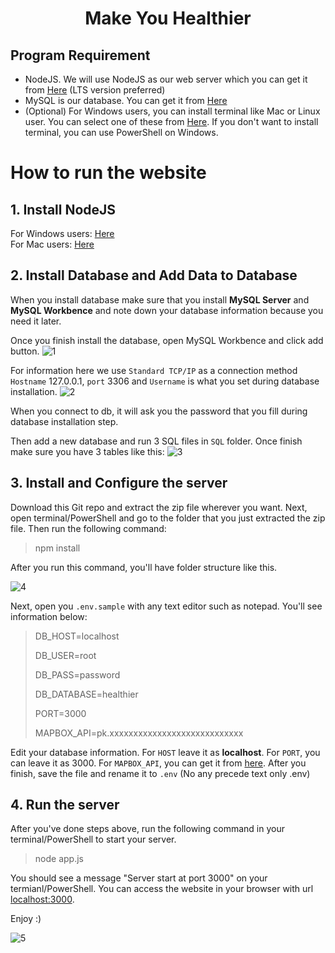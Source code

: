 <h1 align = "center"> Make You Healthier</h1>

## Program Requirement
- NodeJS. We will use NodeJS as our web server which you can get it from [Here](https://nodejs.org/en/) (LTS version preferred)
- MySQL is our database. You can get it from [Here](https://dev.mysql.com/downloads/mysql/)
- (Optional) For Windows users, you can install terminal like Mac or Linux user. You can select one of these from [Here](https://www.puttygen.com/windows-terminal-emulators). If you don't want to install terminal, you can use PowerShell on Windows. 

# How to run the website

## 1. Install NodeJS
For Windows users: [Here](https://phoenixnap.com/kb/install-node-js-npm-on-windows) </br>
For Mac users: [Here](https://www.webucator.com/article/how-to-install-nodejs-on-a-mac/)

## 2. Install Database and Add Data to Database
When you install database make sure that you install **MySQL Server** and **MySQL Workbence** and note down your database information because you need it later.

Once you finish install the database, open MySQL Workbence and click add button.
![1]()

For information here we use `Standard TCP/IP` as a connection method `Hostname` 127.0.0.1, `port` 3306 and `Username` is what you set during database installation.
![2](https://github.com/hailielong/TA-32/blob/iteration2/installation-img/3.jpg)

When you connect to db, it will ask you the password that you fill during database installation step.

Then add a new database and run 3 SQL files in `SQL` folder.
Once finish make sure you have 3 tables like this:
![3](https://github.com/hailielong/TA-32/blob/iteration2/installation-img/2.jpg)

## 3. Install and Configure the server
Download this Git repo and extract the zip file wherever you want. Next, open terminal/PowerShell and go to the folder that you just extracted the zip file. Then run the following command:

> npm install

After you run this command, you'll have folder structure like this.

![4]()

Next, open you `.env.sample` with any text editor such as notepad.  You'll see information below:

> DB_HOST=localhost
> 
> DB_USER=root
> 
> DB_PASS=password
> 
> DB_DATABASE=healthier
> 
> PORT=3000
> 
> MAPBOX_API=pk.xxxxxxxxxxxxxxxxxxxxxxxxxxxx

Edit your database information. For `HOST` leave it as **localhost**. For `PORT`, you can leave it as 3000. For `MAPBOX_API`, you can get it from [here](https://www.mapbox.com/).
After you finish, save the file and rename it to `.env` (No any precede text only .env)

## 4. Run the server
After you've done steps above, run the following command in your terminal/PowerShell to start your server.
> node app.js

You should see a message "Server start at port 3000" on your termianl/PowerShell. You can access the website in your browser with url <a href="http://localhost:3000/" target="_blank">localhost:3000</a>.

Enjoy :)

![5]()

